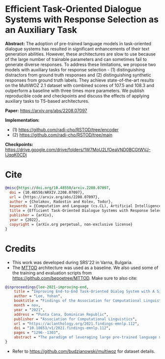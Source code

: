 # Efficient Task-Oriented Dialogue Systems with Response Selection as an Auxiliary Task

**Abstract:** The adoption of pre-trained language models in task-oriented dialogue systems has resulted in significant enhancements of their text generation abilities. However, these architectures are slow to use because of the large number of trainable parameters and can sometimes fail to generate diverse responses. To address these limitations, we propose two models with auxiliary tasks for response selection - (1) distinguishing distractors from ground truth responses and (2) distinguishing synthetic responses from ground truth labels. They achieve state-of-the-art results on the MultiWOZ 2.1 dataset with combined scores of 107.5 and 108.3 and outperform a baseline with three times more parameters. We publish reproducible code and checkpoints and discuss the effects of applying auxiliary tasks to T5-based architectures.

**Paper:** https://arxiv.org/abs/2208.07097

**Implementation:**
- (1) https://github.com/radi-cho/RSTOD/tree/encoder
- (2) https://github.com/radi-cho/RSTOD/tree/main

**Checkpoints:** https://drive.google.com/drive/folders/1W7MoU2LfOeaVND0BCGtWVJ-lJqqK0CDj

# Cite

```bibtex
@misc{https://doi.org/10.48550/arxiv.2208.07097,
  doi = {10.48550/ARXIV.2208.07097},
  url = {https://arxiv.org/abs/2208.07097},
  author = {Cholakov, Radostin and Kolev, Todor},
  keywords = {Computation and Language (cs.CL), Artificial Intelligence (cs.AI), FOS: Computer and information sciences, FOS: Computer and information sciences},
  title = {Efficient Task-Oriented Dialogue Systems with Response Selection as an Auxiliary Task},
  publisher = {arXiv},
  year = {2022},
  copyright = {arXiv.org perpetual, non-exclusive license}
}
```

# Credits
- This work was developed during SRS'22 in Varna, Bulgaria.
- The [MTTOD](https://aclanthology.org/2021.findings-emnlp.112/) architecture was used as a baseline. We also used some of the training and evaluation scripts from https://github.com/bepoetree/MTTOD. Make sure to also cite:

```bibtex
@inproceedings{lee-2021-improving-end,
    title = "Improving End-to-End Task-Oriented Dialog System with A Simple Auxiliary Task",
    author = "Lee, Yohan",
    booktitle = "Findings of the Association for Computational Linguistics: EMNLP 2021",
    month = nov,
    year = "2021",
    address = "Punta Cana, Dominican Republic",
    publisher = "Association for Computational Linguistics",
    url = "https://aclanthology.org/2021.findings-emnlp.112",
    doi = "10.18653/v1/2021.findings-emnlp.112",
    pages = "1296--1303",
    abstract = "The paradigm of leveraging large pre-trained language models has made significant progress on benchmarks on task-oriented dialogue (TOD) systems. In this paper, we combine this paradigm with multi-task learning framework for end-to-end TOD modeling by adopting span prediction as an auxiliary task. In end-to-end setting, our model achieves new state-of-the-art results with combined scores of 108.3 and 107.5 on MultiWOZ 2.0 and MultiWOZ 2.1, respectively. Furthermore, we demonstrate that multi-task learning improves not only the performance of model but its generalization capability through domain adaptation experiments in the few-shot setting. The code is available at github.com/bepoetree/MTTOD.",
}
```

- Refer to https://github.com/budzianowski/multiwoz for dataset details.

